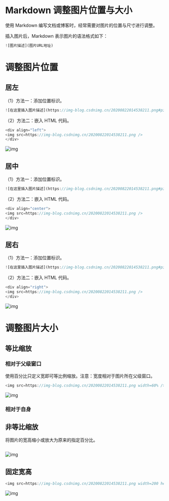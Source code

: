 # Markdown 调整图片位置与大小

使用 Markdown 编写文档或博客时，经常需要对图片的位置与尺寸进行调整。

插入图片后，Markdown 表示图片的语法格式如下：

```javascript
![图片描述](图片URL地址)
```

# 调整图片位置

## 居左

（1）方法一：添加位置标识。

```javascript
![在这里插入图片描述](https://img-blog.csdnimg.cn/20200822014538211.png#pic_left)
```

（2）方法二：嵌入 HTML 代码。

```javascript
<div align="left">
<img src=https://img-blog.csdnimg.cn/20200822014538211.png />
</div>
```

![img](https://ask.qcloudimg.com/http-save/yehe-2609282/6l26oa0ek5.png?imageView2/2/w/1620)

## 居中

（1）方法一：添加位置标识。

```javascript
![在这里插入图片描述](https://img-blog.csdnimg.cn/20200822014538211.png#pic_center)
```

（2）方法二：嵌入 HTML 代码。

```javascript
<div align="center">
<img src=https://img-blog.csdnimg.cn/20200822014538211.png />
</div>
```

![img](https://ask.qcloudimg.com/http-save/yehe-2609282/6l26oa0ek5.png?imageView2/2/w/1620)

## 居右

（1）方法一：添加位置标识。

```javascript
![在这里插入图片描述](https://img-blog.csdnimg.cn/20200822014538211.png#pic_right)
```

（2）方法二：嵌入 HTML 代码。

```javascript
<div align="right">
<img src=https://img-blog.csdnimg.cn/20200822014538211.png />
</div>
```

![img](https://ask.qcloudimg.com/http-save/yehe-2609282/6l26oa0ek5.png?imageView2/2/w/1620)

# 调整图片大小

## 等比缩放

### 相对于父级窗口

使用百分比只定义宽即可等比例缩放。注意：宽度相对于图片所在父级窗口。

```javascript
<img src=https://img-blog.csdnimg.cn/20200822014538211.png width=60% />
```

![img](https://ask.qcloudimg.com/http-save/yehe-2609282/6l26oa0ek5.png?imageView2/2/w/1620)

### 相对于自身

## 非等比缩放

将图片的宽高缩小或放大为原来的指定百分比。

```javascript

```

![img](https://ask.qcloudimg.com/http-save/yehe-2609282/6l26oa0ek5.png?imageView2/2/w/1620)

### 

## 固定宽高

```javascript
<img src=https://img-blog.csdnimg.cn/20200822014538211.png width=200 height=100 />
```

![img](https://ask.qcloudimg.com/http-save/yehe-2609282/6l26oa0ek5.png?imageView2/2/w/1620)
